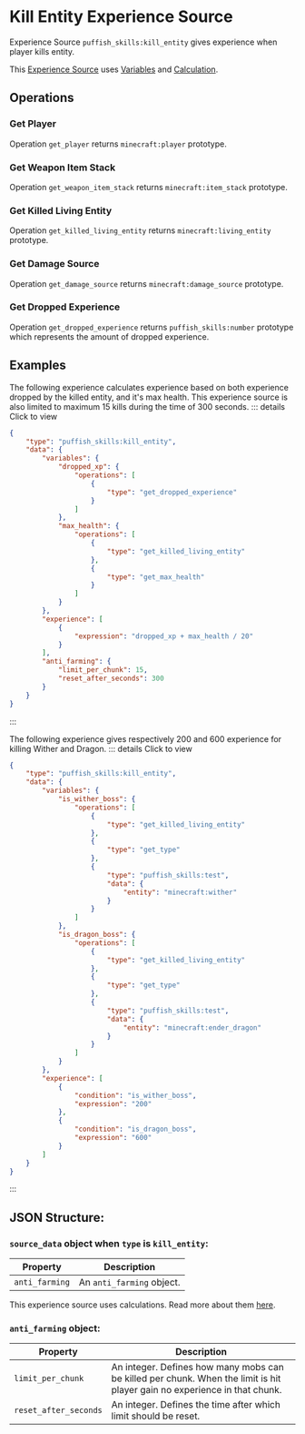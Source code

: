 # Kill Entity Experience Source

Experience Source `puffish_skills:kill_entity` gives experience when player kills entity.

This [Experience Source](/creators/configuration/experience-sources/experience-source) uses [Variables](/creators/configuration/calculations/variables) and [Calculation](/creators/configuration/calculations/calculation).


## Operations

### Get Player

Operation `get_player` returns `minecraft:player` prototype.

### Get Weapon Item Stack

Operation `get_weapon_item_stack` returns `minecraft:item_stack` prototype.

### Get Killed Living Entity

Operation `get_killed_living_entity` returns `minecraft:living_entity` prototype.

### Get Damage Source

Operation `get_damage_source` returns `minecraft:damage_source` prototype.

### Get Dropped Experience

Operation `get_dropped_experience` returns `puffish_skills:number` prototype which represents the amount of dropped experience.


## Examples

The following experience calculates experience based on both experience dropped by the killed entity, and it's max health. This experience source is also limited to maximum 15 kills during the time of 300 seconds.
::: details Click to view
```json
{
	"type": "puffish_skills:kill_entity",
	"data": {
		"variables": {
			"dropped_xp": {
				"operations": [
					{
						"type": "get_dropped_experience"
					}
				]
			},
			"max_health": {
				"operations": [
					{
						"type": "get_killed_living_entity"
					},
					{
						"type": "get_max_health"
					}
				]
			}
		},
		"experience": [
			{
				"expression": "dropped_xp + max_health / 20"
			}
		],
		"anti_farming": {
			"limit_per_chunk": 15,
			"reset_after_seconds": 300
		}
	}
}
```
:::

The following experience gives respectively 200 and 600 experience for killing Wither and Dragon.
::: details Click to view
```json
{
	"type": "puffish_skills:kill_entity",
	"data": {
		"variables": {
			"is_wither_boss": {
				"operations": [
					{
						"type": "get_killed_living_entity"
					},
					{
						"type": "get_type"
					},
					{
						"type": "puffish_skills:test",
						"data": {
							"entity": "minecraft:wither"
						}
					}
				]
			},
			"is_dragon_boss": {
				"operations": [
					{
						"type": "get_killed_living_entity"
					},
					{
						"type": "get_type"
					},
					{
						"type": "puffish_skills:test",
						"data": {
							"entity": "minecraft:ender_dragon"
						}
					}
				]
			}
		},
		"experience": [
			{
				"condition": "is_wither_boss",
				"expression": "200"
			},
			{
				"condition": "is_dragon_boss",
				"expression": "600"
			}
		]
	}
}
```
:::

## JSON Structure:

### `source_data` object when `type` is `kill_entity`:

|Property|Description|
|-|-|
|`anti_farming`|An `anti_farming` object.|

This experience source uses calculations. Read more about them [here](/creators/configuration/calculations/calculation).

### `anti_farming` object:

|Property|Description|
|-|-|
|`limit_per_chunk`|An integer. Defines how many mobs can be killed per chunk. When the limit is hit player gain no experience in that chunk.|
|`reset_after_seconds`|An integer. Defines the time after which limit should be reset.|
